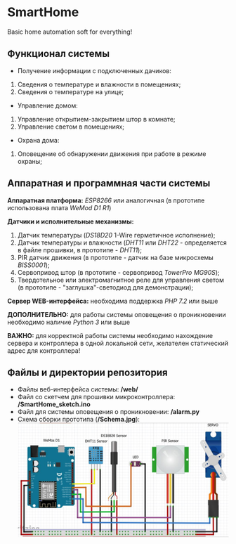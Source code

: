 # SmartHome
Basic home automation soft for everything!

Функционал системы
-----------------------------------
* Получение информации с подключенных дачиков:
1. Сведения о температуре и влажности в помещениях;
2. Сведения о температуре на улице;

* Управление домом:
1. Управление открытием-закрытием штор в комнате;
2. Управление светом в помещениях;

* Охрана дома:
1. Оповещение об обнаружении движения при работе в режиме охраны;

Аппаратная и программная части системы
-----------------------------------
**Аппаратная платформа:** *ESP8266* или аналогичная (в прототипе использована плата *WeMod D1 R1*)

**Датчики и исполнительные механизмы:**
1. Датчик температуры (*DS18D20* 1-Wire герметичное исполнение);
2. Датчик температуры и влажности (*DHT11* или *DHT22* - определяется в файле прошивки, в прототипе - *DHT11*);
3. PIR датчик движения (в прототипе - датчик на базе микросхемы *BISS0001*);
4. Сервопривод штор (в прототипе - сервопривод *TowerPro MG90S*);
5. Твердотельное или электромагнитное реле для управления светом (в прототипе - "заглушка"-светодиод для демонстрации);
	
**Сервер WEB-интерфейса:** необходима поддержка *PHP 7.2* или выше

**ДОПОЛНИТЕЛЬНО:** для работы системы оповещения о проникновении необходимо наличие *Python 3* или выше

**ВАЖНО:** для корректной работы системы необходимо нахождение сервера и контроллера в одной локальной сети, желателен статический адрес для контроллера!

Файлы и директории репозитория
-----------------------------------

* Файлы веб-интерфейса системы: **/web/**
* Файл со скетчем для прошивки микроконтроллера: **/SmartHome_sketch.ino**
* Файл для системы оповещения о проникновении: **/alarm.py**
* Схема сборки прототипа (**/Schema.jpg**):
![Схема сборки](https://github.com/HryBot/SmartHome/blob/master/Schema.jpg)
